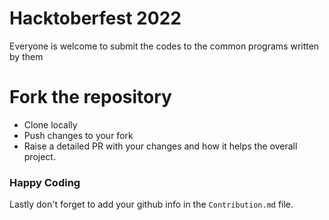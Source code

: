 # Hacktoberfest 2022

Everyone is welcome to submit the codes to the common programs written by them


# Fork the repository
- Clone locally
- Push changes to your fork
- Raise a detailed PR with your changes and how it helps the overall project.

### Happy Coding

Lastly don't forget to add your github info in the `Contribution.md` file.